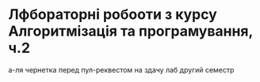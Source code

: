 # Лфбораторні робооти з курсу Алгоритмізація та програмування, ч.2
а-ля чернетка перед пул-реквестом на здачу лаб
другий семестр
